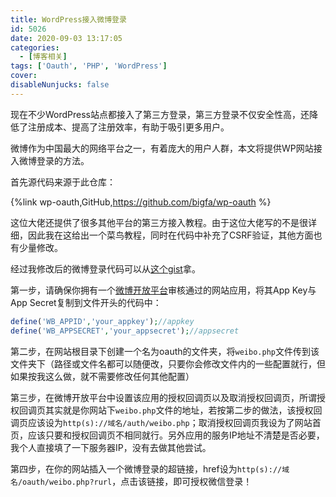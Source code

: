 ```yaml
---
title: WordPress接入微博登录
id: 5026
date: 2020-09-03 13:17:05
categories:
  - [博客相关]
tags: ['Oauth', 'PHP', 'WordPress']
cover: 
disableNunjucks: false
---
```


现在不少WordPress站点都接入了第三方登录，第三方登录不仅安全性高，还降低了注册成本、提高了注册效率，有助于吸引更多用户。

微博作为中国最大的网络平台之一，有着庞大的用户人群，本文将提供WP网站接入微博登录的方法。

首先源代码来源于此仓库：

{%link wp-oauth,GitHub,https://github.com/bigfa/wp-oauth %}

这位大佬还提供了很多其他平台的第三方接入教程。由于这位大佬写的不是很详细，因此我在这给出一个菜鸟教程，同时在代码中补充了CSRF验证，其他方面也有少量修改。


经过我修改后的微博登录代码可以从[这个gist](https://gist.github.com/windshadow233/ba0514191284fc9b25c444c04eb36d70)拿。


第一步，请确保你拥有一个[微博开放平台](https://open.weibo.com/)审核通过的网站应用，将其App Key与App Secret复制到文件开头的代码中：

```php
define('WB_APPID','your_appkey');//appkey
define('WB_APPSECRET','your_appsecret');//appsecret
```

第二步，在网站根目录下创建一个名为oauth的文件夹，将`weibo.php`文件传到该文件夹下（路径或文件名都可以随便改，只要你会修改文件内的一些配置就行，但如果按我这么做，就不需要修改任何其他配置）


第三步，在微博开放平台中设置该应用的授权回调页以及取消授权回调页，所谓授权回调页其实就是你网站下`weibo.php`文件的地址，若按第二步的做法，该授权回调页应该设为`http(s)://域名/auth/weibo.php`；取消授权回调页我设为了网站首页，应该只要和授权回调页不相同就行。另外应用的服务IP地址不清楚是否必要，我个人直接填了一下服务器IP，没有去做其他尝试。


第四步，在你的网站插入一个微博登录的超链接，href设为`http(s)://域名/oauth/weibo.php?rurl`，点击该链接，即可授权微信登录！
